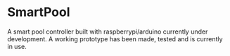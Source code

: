 # SmartPool
 A smart pool controller built with raspberrypi/arduino currently under development. A working prototype has been made, tested and is currently in use.
 